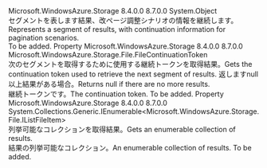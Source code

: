 <Type Name="FileResultSegment" FullName="Microsoft.WindowsAzure.Storage.File.FileResultSegment">
  <TypeSignature Language="C#" Value="public sealed class FileResultSegment" />
  <TypeSignature Language="ILAsm" Value=".class public auto ansi sealed beforefieldinit FileResultSegment extends System.Object" />
  <TypeSignature Language="DocId" Value="T:Microsoft.WindowsAzure.Storage.File.FileResultSegment" />
  <TypeSignature Language="VB.NET" Value="Public NotInheritable Class FileResultSegment" />
  <TypeSignature Language="F#" Value="type FileResultSegment = class" />
  <AssemblyInfo>
    <AssemblyName>Microsoft.WindowsAzure.Storage</AssemblyName>
    <AssemblyVersion>8.4.0.0</AssemblyVersion>
    <AssemblyVersion>8.7.0.0</AssemblyVersion>
  </AssemblyInfo>
  <Base>
    <BaseTypeName>System.Object</BaseTypeName>
  </Base>
  <Interfaces />
  <Docs>
    <summary>
            <span data-ttu-id="57a59-101">セグメントを表します<see cref="T:Microsoft.WindowsAzure.Storage.File.IListFileItem" />結果、改ページ調整シナリオの情報を継続します。</span><span class="sxs-lookup"><span data-stu-id="57a59-101">Represents a segment of <see cref="T:Microsoft.WindowsAzure.Storage.File.IListFileItem" /> results, with continuation information for pagination scenarios.</span></span>
            </summary>
    <remarks>To be added.</remarks>
  </Docs>
  <Members>
    <Member MemberName="ContinuationToken">
      <MemberSignature Language="C#" Value="public Microsoft.WindowsAzure.Storage.File.FileContinuationToken ContinuationToken { get; }" />
      <MemberSignature Language="ILAsm" Value=".property instance class Microsoft.WindowsAzure.Storage.File.FileContinuationToken ContinuationToken" />
      <MemberSignature Language="DocId" Value="P:Microsoft.WindowsAzure.Storage.File.FileResultSegment.ContinuationToken" />
      <MemberSignature Language="VB.NET" Value="Public ReadOnly Property ContinuationToken As FileContinuationToken" />
      <MemberSignature Language="F#" Value="member this.ContinuationToken : Microsoft.WindowsAzure.Storage.File.FileContinuationToken" Usage="Microsoft.WindowsAzure.Storage.File.FileResultSegment.ContinuationToken" />
      <MemberType>Property</MemberType>
      <AssemblyInfo>
        <AssemblyName>Microsoft.WindowsAzure.Storage</AssemblyName>
        <AssemblyVersion>8.4.0.0</AssemblyVersion>
        <AssemblyVersion>8.7.0.0</AssemblyVersion>
      </AssemblyInfo>
      <ReturnValue>
        <ReturnType>Microsoft.WindowsAzure.Storage.File.FileContinuationToken</ReturnType>
      </ReturnValue>
      <Docs>
        <summary>
            <span data-ttu-id="57a59-102">次のセグメントを取得するために使用する継続トークンを取得<see cref="T:Microsoft.WindowsAzure.Storage.File.IListFileItem" />結果。</span><span class="sxs-lookup"><span data-stu-id="57a59-102">Gets the continuation token used to retrieve the next segment of <see cref="T:Microsoft.WindowsAzure.Storage.File.IListFileItem" /> results.</span></span> <span data-ttu-id="57a59-103">返します<c>null</c>以上結果がある場合。</span><span class="sxs-lookup"><span data-stu-id="57a59-103">Returns <c>null</c> if there are no more results.</span></span>
            </summary>
        <value><span data-ttu-id="57a59-104">継続トークンです。</span><span class="sxs-lookup"><span data-stu-id="57a59-104">The continuation token.</span></span></value>
        <remarks>To be added.</remarks>
      </Docs>
    </Member>
    <Member MemberName="Results">
      <MemberSignature Language="C#" Value="public System.Collections.Generic.IEnumerable&lt;Microsoft.WindowsAzure.Storage.File.IListFileItem&gt; Results { get; }" />
      <MemberSignature Language="ILAsm" Value=".property instance class System.Collections.Generic.IEnumerable`1&lt;class Microsoft.WindowsAzure.Storage.File.IListFileItem&gt; Results" />
      <MemberSignature Language="DocId" Value="P:Microsoft.WindowsAzure.Storage.File.FileResultSegment.Results" />
      <MemberSignature Language="VB.NET" Value="Public ReadOnly Property Results As IEnumerable(Of IListFileItem)" />
      <MemberSignature Language="F#" Value="member this.Results : seq&lt;Microsoft.WindowsAzure.Storage.File.IListFileItem&gt;" Usage="Microsoft.WindowsAzure.Storage.File.FileResultSegment.Results" />
      <MemberType>Property</MemberType>
      <AssemblyInfo>
        <AssemblyName>Microsoft.WindowsAzure.Storage</AssemblyName>
        <AssemblyVersion>8.4.0.0</AssemblyVersion>
        <AssemblyVersion>8.7.0.0</AssemblyVersion>
      </AssemblyInfo>
      <ReturnValue>
        <ReturnType>System.Collections.Generic.IEnumerable&lt;Microsoft.WindowsAzure.Storage.File.IListFileItem&gt;</ReturnType>
      </ReturnValue>
      <Docs>
        <summary>
            <span data-ttu-id="57a59-105">列挙可能なコレクションを取得<see cref="T:Microsoft.WindowsAzure.Storage.File.IListFileItem" />結果。</span><span class="sxs-lookup"><span data-stu-id="57a59-105">Gets an enumerable collection of <see cref="T:Microsoft.WindowsAzure.Storage.File.IListFileItem" /> results.</span></span>
            </summary>
        <value><span data-ttu-id="57a59-106">結果の列挙可能なコレクション。</span><span class="sxs-lookup"><span data-stu-id="57a59-106">An enumerable collection of results.</span></span></value>
        <remarks>To be added.</remarks>
      </Docs>
    </Member>
  </Members>
</Type>